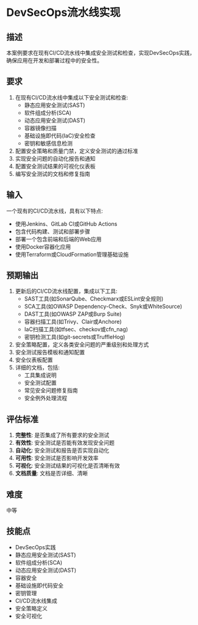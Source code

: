 # DevSecOps流水线实现

## 描述

本案例要求在现有CI/CD流水线中集成安全测试和检查，实现DevSecOps实践，确保应用在开发和部署过程中的安全性。

## 要求

1. 在现有CI/CD流水线中集成以下安全测试和检查:
   - 静态应用安全测试(SAST)
   - 软件组成分析(SCA)
   - 动态应用安全测试(DAST)
   - 容器镜像扫描
   - 基础设施即代码(IaC)安全检查
   - 密钥和敏感信息检测
2. 配置安全策略和质量门禁，定义安全测试的通过标准
3. 实现安全问题的自动化报告和通知
4. 配置安全测试结果的可视化仪表板
5. 编写安全测试的文档和修复指南

## 输入

一个现有的CI/CD流水线，具有以下特点:
- 使用Jenkins、GitLab CI或GitHub Actions
- 包含代码构建、测试和部署步骤
- 部署一个包含前端和后端的Web应用
- 使用Docker容器化应用
- 使用Terraform或CloudFormation管理基础设施

## 预期输出

1. 更新后的CI/CD流水线配置，集成以下工具:
   - SAST工具(如SonarQube、Checkmarx或ESLint安全规则)
   - SCA工具(如OWASP Dependency-Check、Snyk或WhiteSource)
   - DAST工具(如OWASP ZAP或Burp Suite)
   - 容器扫描工具(如Trivy、Clair或Anchore)
   - IaC扫描工具(如tfsec、checkov或cfn_nag)
   - 密钥检测工具(如git-secrets或TruffleHog)
2. 安全策略配置，定义各类安全问题的严重级别和处理方式
3. 安全测试报告模板和通知配置
4. 安全仪表板配置
5. 详细的文档，包括:
   - 工具集成说明
   - 安全测试配置
   - 常见安全问题修复指南
   - 安全例外处理流程

## 评估标准

1. **完整性**: 是否集成了所有要求的安全测试
2. **有效性**: 安全测试是否能有效发现安全问题
3. **自动化**: 安全测试和报告是否实现自动化
4. **可用性**: 安全测试是否影响开发效率
5. **可视化**: 安全测试结果的可视化是否清晰有效
6. **文档质量**: 文档是否详细、清晰

## 难度

中等

## 技能点

- DevSecOps实践
- 静态应用安全测试(SAST)
- 软件组成分析(SCA)
- 动态应用安全测试(DAST)
- 容器安全
- 基础设施即代码安全
- 密钥管理
- CI/CD流水线集成
- 安全策略定义
- 安全可视化